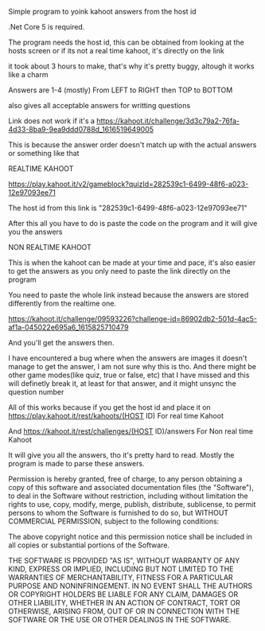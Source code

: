 Simple program to yoink kahoot answers from the host id

.Net Core 5 is required.

The program needs the host id, this can be obtained from looking at the hosts screen or if its not a real time kahoot, it's directly on the link

it took about 3 hours to make, that's why it's pretty buggy, altough it works like a charm

Answers are 1-4 (mostly) From LEFT to RIGHT then TOP to BOTTOM

also gives all acceptable answers for writting questions


Link does not work if it's a https://kahoot.it/challenge/3d3c79a2-76fa-4d33-8ba9-9ea9ddd0788d_1616519649005

This is because the answer order doesn't match up with the actual answers or something like that


REALTIME KAHOOT

https://play.kahoot.it/v2/gameblock?quizId=282539c1-6499-48f6-a023-12e97093ee71

The host id from this link is "282539c1-6499-48f6-a023-12e97093ee71"

After this all you have to do is paste the code on the program and it will give you the answers



NON REALTIME KAHOOT

This is when the kahoot can be made at your time and pace, it's also easier to get the answers as you only need to paste the link directly on the program

You need to paste the whole link instead because the answers are stored differently from the realtime one.

https://kahoot.it/challenge/09593226?challenge-id=86902db2-501d-4ac5-af1a-045022e695a6_1615825710479

And you'll get the answers then.



I have encountered a bug where when the answers are images it doesn't manage to get the answer, I am not sure why this is tho.
And there might be other game modes(like quiz, true or false, etc) that I have missed and this will definetly break it, at least for that answer, and it might unsync the question number







All of this works because if you get the host id and place it on 
https://play.kahoot.it/rest/kahoots/(HOST ID)
For real time Kahoot

And https://kahoot.it/rest/challenges/(HOST ID)/answers
For Non real time Kahoot

It will give you all the answers, tho it's pretty hard to read.
Mostly the program is made to parse these answers.



Permission is hereby granted, free of charge, to any person obtaining a copy of this software and associated documentation files (the "Software"), to deal in the Software without restriction, including without limitation the rights to use, copy, modify, merge, publish, distribute, sublicense, to permit persons to whom the Software is furnished to do so, but WITHOUT COMMERCIAL PERMISSION, subject to the following conditions:

The above copyright notice and this permission notice shall be included in all copies or substantial portions of the Software.

THE SOFTWARE IS PROVIDED "AS IS", WITHOUT WARRANTY OF ANY KIND, EXPRESS OR IMPLIED, INCLUDING BUT NOT LIMITED TO THE WARRANTIES OF MERCHANTABILITY, FITNESS FOR A PARTICULAR PURPOSE AND NONINFRINGEMENT. IN NO EVENT SHALL THE AUTHORS OR COPYRIGHT HOLDERS BE LIABLE FOR ANY CLAIM, DAMAGES OR OTHER LIABILITY, WHETHER IN AN ACTION OF CONTRACT, TORT OR OTHERWISE, ARISING FROM, OUT OF OR IN CONNECTION WITH THE SOFTWARE OR THE USE OR OTHER DEALINGS IN THE SOFTWARE.
